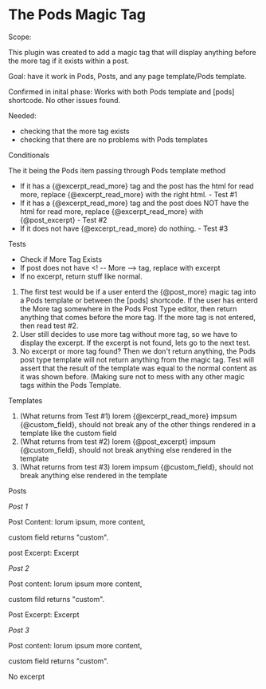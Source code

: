 # The Pods <!-- more --> Magic Tag

Scope: 

This plugin was created to add a magic tag that will display anything before the more tag if it exists within a post.

Goal: have it work in Pods, Posts, and any page template/Pods template. 

Confirmed in inital phase: Works with both Pods template and [pods] shortcode. No other issues found.

Needed:

- checking that the more tag exists
- checking that there are no problems with Pods templates

Conditionals 

The it being the Pods item passing through Pods template method
-  If it has a {@excerpt_read_more} tag and the post has the html for read more, replace {@excerpt_read_more} with the right html. - Test #1
-  If it has a {@excerpt_read_more} tag and the post does NOT have the html for read more, replace {@excerpt_read_more} with {@post_excerpt} - Test #2
-   If it does not have {@excerpt_read_more} do nothing. - Test #3


Tests
- Check if More Tag Exists
- If post does not have <! -- More --> tag, replace with excerpt
- If no excerpt, return stuff like normal. 

1. The first test would be if a user enterd the {@post_more} magic tag into a Pods template or between the [pods] shortcode. If the user has enterd the More tag somewhere in the Pods Post Type editor, then return anything that comes before the more tag. If the more tag is not entered, then read test #2. 
2. User still decides to use more tag without more tag, so we have to display the excerpt. If the excerpt is not found, lets go to the next test. 
3. No excerpt or more tag found? Then we don't return anything, the Pods post type template will not return anything from the magic tag. Test will assert that the result of the template was equal to the normal content as it was shown before. (Making sure not to mess with any other magic tags within the Pods Template.

Templates

1. (What returns from Test #1) lorem {@excerpt_read_more} impsum {@custom_field}, should not break any of the other things rendered in a template like the custom field
2. (What returns from test #2) lorem {@post_excerpt} impsum {@custom_field}, should not break anything else rendered in the template
3. (What returns from test #3) lorem impsum {@custom_field}, should not break anything else rendered in the template

Posts

*Post 1*

Post Content: lorum ipsum,<!-- more --> more content, 

custom field returns "custom". 

post Excerpt: Excerpt

*Post 2*

Post content: lorum ipsum more content, 

custom fild returns "custom". 

Post Excerpt: Excerpt

*Post 3*

Post content: lorum ipsum more content, 

custom field returns "custom". 

No excerpt
